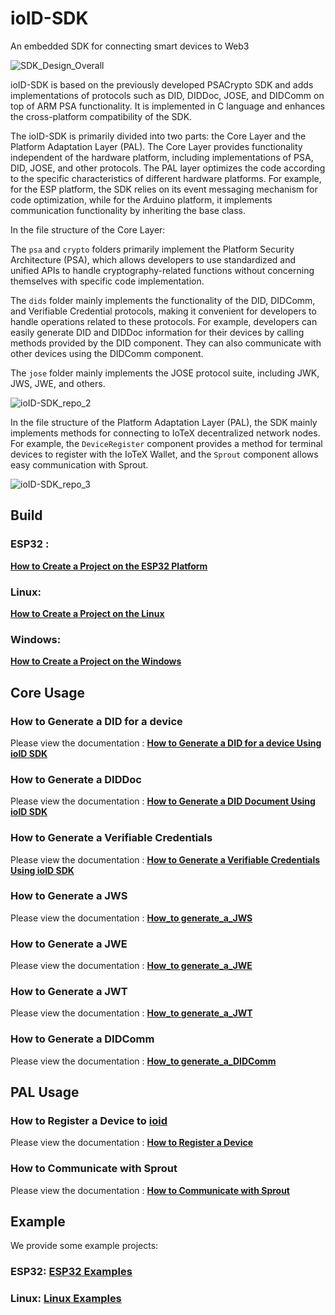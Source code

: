 # ioID-SDK

An embedded SDK for connecting smart devices to Web3

![SDK_Design_Overall](./doc/image/SDK_Design_Overall.png)

ioID-SDK is based on the previously developed PSACrypto SDK and adds implementations of protocols such as DID, DIDDoc, JOSE, and DIDComm on top of ARM PSA functionality. It is implemented in C language and enhances the cross-platform compatibility of the SDK.

The ioID-SDK is primarily divided into two parts: the Core Layer and the Platform Adaptation Layer (PAL). The Core Layer provides functionality independent of the hardware platform, including implementations of PSA, DID, JOSE, and other protocols. The PAL layer optimizes the code according to the specific characteristics of different hardware platforms. For example, for the ESP platform, the SDK relies on its event messaging mechanism for code optimization, while for the Arduino platform, it implements communication functionality by inheriting the base class.

In the file structure of the Core Layer:

The `psa` and `crypto` folders primarily implement the Platform Security Architecture (PSA), which allows developers to use standardized and unified APIs to handle cryptography-related functions without concerning themselves with specific code implementation.

The `dids` folder mainly implements the functionality of the DID, DIDComm, and Verifiable Credential protocols, making it convenient for developers to handle operations related to these protocols. For example, developers can easily generate DID and DIDDoc information for their devices by calling methods provided by the DID component. They can also communicate with other devices using the DIDComm component.

The `jose` folder mainly implements the JOSE protocol suite, including JWK, JWS, JWE, and others.

![ioID-SDK_repo_2](./doc/image/ioConnect_repo_2.png)

In the file structure of the Platform Adaptation Layer (PAL), the SDK mainly implements methods for connecting to IoTeX decentralized network nodes. For example, the `DeviceRegister` component provides a method for terminal devices to register with the IoTeX Wallet, and the `Sprout` component allows easy communication with Sprout.

![ioID-SDK_repo_3](./doc/image/ioConnect_repo_3.png)



## Build

### 	ESP32 :

**[How to Create a Project on the ESP32 Platform](./doc/How_to_Create_a_Project_on_the_ESP32_Platform.md)**		

### 	Linux:

**[How to Create a Project on the Linux](./doc/How_to_Create_a_Project_on_the_Linux.md)**

### 	Windows:

**[How to Create a Project on the Windows](./doc/How_to_Create_a_Project_on_the_Windows.md)**


## Core Usage

### 	How to Generate a DID for a device

Please view the documentation : **[How to Generate a DID for a device Using ioID SDK](./doc/How_to_Generate_a_DID_for_a_device_Using_ioID-SDK.md)**


### 	How to Generate a DIDDoc

Please view the documentation : **[How to Generate a DID Document Using ioID SDK](./doc/How_to_Generate_a_DID_Document_Using_ioID-SDK.md)**

### 	How to Generate a Verifiable Credentials

Please view the documentation : **[How to Generate a Verifiable Credentials Using ioID SDK](./doc/How_to_Generate_a_Verifiable_Credentials_Using_ioID-SDK.md)**

### 	How to Generate a JWS

Please view the documentation : **[How_to generate_a_JWS](./doc/How_to_use_the_ioID-SDK_to_generate_a_JWS_Serialization.md)**

### 	How to Generate a JWE

Please view the documentation : **[How_to generate_a_JWE](./doc/How_to_use_the_ioID-SDK_to_generate_a_JWE_Serialization.md)**

### 	How to Generate a JWT

Please view the documentation : **[How_to generate_a_JWT](./doc/How_to_use_the_ioID-SDK_to_generate_a_JWT_Serialization.md)**

### 	How to Generate a DIDComm

Please view the documentation : **[How_to generate_a_DIDComm](./doc/How_to_use_the_ioID-SDK_to_generate_a_DIDComm.md)**



## PAL Usage

### 	How to Register a Device to [ioid](https://wallet.iotex.io/ioid)

Please view the documentation : **[How to Register a Device](./doc/Device_Registration.md)**

### 	How to Communicate with Sprout

Please view the documentation : **[How to Communicate with Sprout](./doc/Communicating_with_Sprout.md)**



## Example

We provide some example projects:

### ESP32: **[ESP32 Examples](./example/esp32/)**

### Linux: **[Linux Examples](./example/linux/)**

